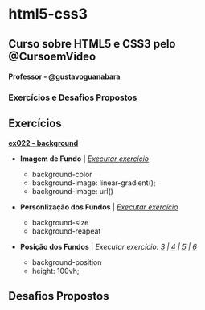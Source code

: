 # html5-css3
 ## Curso sobre HTML5 e CSS3 pelo @CursoemVideo

#### Professor - @gustavoguanabara

### Exercícios e Desafios Propostos
## Exercícios

**[ex022 - background](https://github.com/Josimarmg/html5-css3/tree/main/modulo-3/ex022)**
- **Imagem de Fundo** | [*Executar exercício*](https://josimarmg.github.io/html5-css3/modulo-3/ex022/fundo001.html)
  - background-color
  - background-image: linear-gradient();
  - background-image: url()

- **Personlização dos Fundos** | [*Executar exercício*](https://josimarmg.github.io/html5-css3/modulo-3/ex022/fundo002.html)
  - background-size
  - background-reapeat
  
- **Posição dos Fundos** | *Executar exercício: [3](https://josimarmg.github.io/html5-css3/modulo-3/ex022/fundo003.html) | [4](https://josimarmg.github.io/html5-css3/modulo-3/ex022/fundo004.html) | [5](https://josimarmg.github.io/html5-css3/modulo-3/ex022/fundo005.html) | [6](https://josimarmg.github.io/html5-css3/modulo-3/ex022/fundo006.html)*
  - background-position
  - height: 100vh;


## Desafios Propostos